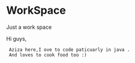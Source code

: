 # WorkSpace
Just a work space

Hi guys,
    
     Aziza here,I ove to code paticuarly in java .
     And loves to cook food too :)
     
